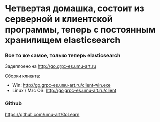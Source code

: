 <head>
    <meta charset="utf-8">
    <title>Go homework 4</title>
</head>
<h1>Четвертая домашка, состоит из серверной и клиентской программы, теперь с постоянным хранилищем elasticsearch</h1>

<h3>Все то же самое, только теперь elasticsearch</h3>
<p>Задеплоено на <a href="http://go.grpc-es.umu-art.ru">http://go.grpc-es.umu-art.ru</a></p>

<p>Сборки клиента: </p>
<ul>
<li>Win: <a href="http://go.grpc-es.umu-art.ru/client-win.exe">http://go.grpc-es.umu-art.ru/client-win.exe</a></li>
<li>Linux / Mac OS: <a href="http://go.grpc-es.umu-art.ru/client">http://go.grpc-es.umu-art.ru/client</a></li>
</ul>

<h3>Github</h3>
<p><a href="https://github.com/umu-art/GoLearn">https://github.com/umu-art/GoLearn</a></p>